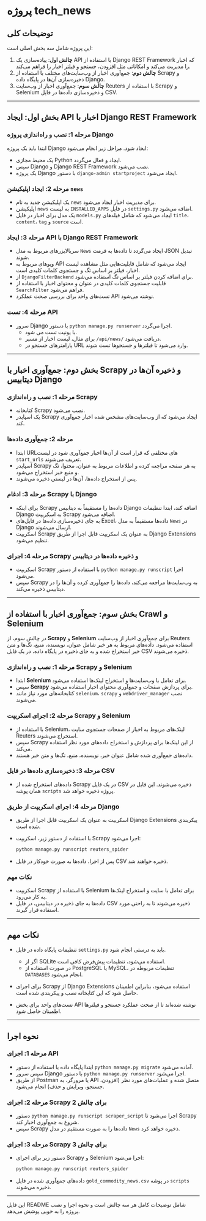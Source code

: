 # پروژه tech_news

## توضیحات کلی

این پروژه شامل سه بخش اصلی است:
1. **چالش اول**: پیاده‌سازی یک API با استفاده از Django REST Framework که اخبار را مدیریت می‌کند و امکاناتی مثل افزودن، جستجو و فیلتر اخبار را فراهم می‌کند.
2. **چالش دوم**: جمع‌آوری اخبار از وب‌سایت‌های مختلف با استفاده از Scrapy و ذخیره‌سازی آن‌ها در پایگاه داده Django.
3. **چالش سوم**: جمع‌آوری اخبار از وب‌سایت Reuters با استفاده از Scrapy و Selenium و ذخیره‌سازی داده‌ها در فایل CSV.

---

## بخش اول: ایجاد API اخبار با Django REST Framework

### مرحله 1: نصب و راه‌اندازی پروژه Django

ابتدا باید یک پروژه Django ایجاد شود. مراحل زیر انجام می‌شود:
- یک محیط مجازی Python ایجاد و فعال می‌گردد.
- سپس Django و Django REST Framework نصب می‌شود.
- یک پروژه Django با دستور `django-admin startproject` ایجاد می‌شود.

### مرحله 2: ایجاد اپلیکیشن `news`

- یک اپلیکیشن جدید به نام `news` برای مدیریت اخبار ایجاد می‌شود.
- اپلیکیشن `news` به لیست `INSTALLED_APPS` در فایل `settings.py` اضافه می‌شود.
- یک مدل برای اخبار در فایل `models.py` ایجاد می‌شود که شامل فیلدهای `title`، `content`، `tag` و `source` است.

### مرحله 3: ایجاد API با Django REST Framework

- سریالایزرهای مربوط به مدل `News` ایجاد می‌گردد تا داده‌ها به فرمت JSON تبدیل شوند.
- ویوهای مربوط به API ایجاد می‌شود که شامل قابلیت‌هایی مثل مشاهده لیست اخبار، فیلتر بر اساس تگ و جستجوی کلمات کلیدی است.
- از `DjangoFilterBackend` برای اضافه کردن فیلتر بر اساس تگ استفاده می‌شود.
- قابلیت جستجوی کلمات کلیدی در عنوان و محتوای اخبار با استفاده از `SearchFilter` فراهم می‌شود.
- تست‌های واحد برای بررسی صحت عملکرد API نوشته می‌شود.

### مرحله 4: تست API

- سرور Django با دستور `python manage.py runserver` اجرا می‌گردد.
  - با یونیت تست می شود.
  - برای مثال، لیست اخبار از مسیر `/api/news/` دریافت می‌شود.
  - پارامترهای جستجو در URL وارد می‌شود تا فیلترها و جستجوها تست شوند.

---

## بخش دوم: جمع‌آوری اخبار با Scrapy و ذخیره آن‌ها در دیتابیس Django

### مرحله 1: نصب و راه‌اندازی Scrapy

- کتابخانه Scrapy نصب می‌شود.
- یک اسپایدر Scrapy ایجاد می‌شود که از وب‌سایت‌های مشخص شده اخبار جمع‌آوری کند.

### مرحله 2: جمع‌آوری داده‌ها

- ابتدا URLهای مختلفی که قرار است از آن‌ها اخبار جمع‌آوری شود در لیست `start_urls` تعریف می‌شوند.
- اسپایدر Scrapy به هر صفحه مراجعه کرده و اطلاعات مربوط به عنوان، محتوا، تگ و منبع خبر استخراج می‌شود.
- پس از استخراج داده‌ها، آن‌ها در لیستی ذخیره می‌شوند.

### مرحله 3: ادغام Scrapy با Django

- برای اینکه Scrapy داده‌ها را مستقیماً به دیتابیس Django اضافه کند، ابتدا تنظیمات Django به اسکریپت Scrapy اضافه می‌شود.
- به جای ذخیره‌سازی داده‌ها در فایل‌های Excel، داده‌ها مستقیماً به مدل `News` در Django ارسال می‌شوند.
- اسکریپت Scrapy به عنوان یک اسکریپت قابل اجرا از طریق Django Extensions تنظیم می‌شود.

### مرحله 4: اجرای Scrapy و ذخیره داده‌ها در دیتابیس

- اسکریپت Scrapy با استفاده از دستور `python manage.py runscript` اجرا می‌شود.
- سپس Scrapy به وب‌سایت‌ها مراجعه می‌کند، داده‌ها را جمع‌آوری کرده و آن‌ها را در دیتابیس ذخیره می‌کند.

---

## بخش سوم: جمع‌آوری اخبار با استفاده از Crawl و Selenium 

در چالش سوم، از **Scrapy** و **Selenium** برای جمع‌آوری اخبار از وب‌سایت Reuters استفاده می‌شود. داده‌های مربوط به هر خبر شامل عنوان، نویسنده، منبع، تگ‌ها و متن خبر استخراج شده و به جای ذخیره در پایگاه داده، در یک فایل CSV ذخیره می‌شوند.

### مرحله 1: نصب و راه‌اندازی Scrapy و Selenium

- ابتدا **Selenium** برای تعامل با وب‌سایت‌ها و استخراج لینک‌ها استفاده می‌شود.
- سپس **Scrapy** برای پردازش صفحات و جمع‌آوری محتوای اخبار استفاده می‌شود.
- کتابخانه‌های مورد نیاز مانند `selenium`، `scrapy` و `webdriver_manager` نصب می‌شوند.

### مرحله 2: اجرای اسکریپت Scrapy و Selenium

- با استفاده از Selenium، لینک‌های مربوط به اخبار از صفحات جستجوی سایت Reuters استخراج می‌شوند.
- سپس Scrapy از این لینک‌ها برای پردازش و استخراج داده‌های مورد نظر استفاده می‌کند.
- داده‌های جمع‌آوری شده شامل عنوان خبر، نویسنده، منبع، تگ‌ها و متن خبر هستند.

### مرحله 3: ذخیره‌سازی داده‌ها در فایل CSV

- داده‌های استخراج شده از Scrapy در یک فایل CSV ذخیره می‌شوند. این فایل در همان پوشه `scripts` پروژه ذخیره خواهد شد.

### مرحله 4: اجرای اسکریپت از طریق Django

- اسکریپت به عنوان یک اسکریپت قابل اجرا از طریق Django Extensions پیکربندی شده است.
- با استفاده از دستور زیر، اسکریپت Scrapy اجرا می‌شود:

  ```bash
  python manage.py runscript reuters_spider
  ```

- پس از اجرا، داده‌ها به صورت خودکار در فایل CSV ذخیره خواهند شد.

### نکات مهم

- اسکریپت Scrapy با استفاده از Selenium برای تعامل با سایت و استخراج لینک‌ها به کار می‌رود.
- داده‌ها به جای ذخیره در دیتابیس، در فایل CSV ذخیره می‌شوند تا به راحتی مورد استفاده قرار گیرند.

---

## نکات مهم

- تنظیمات پایگاه داده در فایل `settings.py` باید به درستی انجام شود.
  - اگر از SQLite استفاده می‌شود، تنظیمات پیش‌فرض کافی است.
  - در صورت استفاده از PostgreSQL یا MySQL، تنظیمات مربوطه در `DATABASES` انجام می‌شود.
  
- برای اجرای Scrapy از Django Extensions استفاده می‌شود، بنابراین اطمینان حاصل شود که این کتابخانه نصب و پیکربندی شده است.

- تست‌های واحد برای بخش API نوشته شده‌اند تا از صحت عملکرد جستجو و فیلترها اطمینان حاصل شود.

---

## نحوه اجرا

### مرحله 1: اجرای API

- ابتدا پایگاه داده با استفاده از دستور `python manage.py migrate` آماده می‌شود.
- سپس سرور Django با دستور `python manage.py runserver` اجرا می‌شود.
- از طریق Postman یا مرورگر، به API متصل شده و عملیات‌های مورد نظر (افزودن، جستجو، ویرایش و حذف) انجام می‌شود.

### مرحله 2: اجرای Scrapy برای چالش 2

- دستور `python manage.py runscript scraper_script` اجرا می‌شود تا Scrapy شروع به جمع‌آوری اخبار کند.
- سپس Scrapy داده‌ها را به صورت مستقیم در مدل `News` ذخیره خواهد کرد.

### مرحله 3: اجرای Scrapy برای چالش 3

- دستور زیر برای اجرای Scrapy و Selenium اجرا می‌شود:

   ```bash
   python manage.py runscript reuters_spider
   ```

- داده‌های جمع‌آوری شده در فایل `gold_commodity_news.csv` در پوشه `scripts` ذخیره می‌شوند.

---

این فایل README شامل توضیحات کامل هر سه چالش است و نحوه اجرا و نصب پروژه را به خوبی پوشش می‌دهد.
